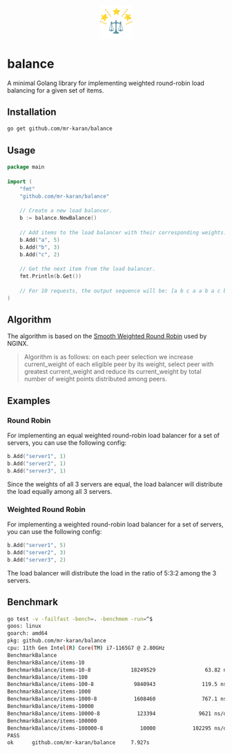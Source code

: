 <p align="center">
<img src="./.github/logo.png" alt="logo" width="15%" />
</p>

# balance

A minimal Golang library for implementing weighted round-robin load balancing for a given set of items.

## Installation

```bash
go get github.com/mr-karan/balance
```

## Usage

```go
package main

import (
    "fmt"
    "github.com/mr-karan/balance"
    
    // Create a new load balancer.
    b := balance.NewBalance()

    // Add items to the load balancer with their corresponding weights.
    b.Add("a", 5)
    b.Add("b", 3)
    b.Add("c", 2)    
    
    // Get the next item from the load balancer.
    fmt.Println(b.Get())

    // For 10 requests, the output sequence will be: [a b c a a b a c b a]
)
```

## Algorithm

The algorithm is based on the [Smooth Weighted Round Robin](https://github.com/phusion/nginx/commit/27e94984486058d73157038f7950a0a36ecc6e35) used by NGINX.

> Algorithm is as follows: on each peer selection we increase current_weight
of each eligible peer by its weight, select peer with greatest current_weight
and reduce its current_weight by total number of weight points distributed
among peers.

## Examples

### Round Robin

For implementing an equal weighted round-robin load balancer for a set of servers, you can use the following config:

```go
b.Add("server1", 1)
b.Add("server2", 1)
b.Add("server3", 1)
```

Since the weights of all 3 servers are equal, the load balancer will distribute the load equally among all 3 servers.

### Weighted Round Robin

For implementing a weighted round-robin load balancer for a set of servers, you can use the following config:

```go
b.Add("server1", 5)
b.Add("server2", 3)
b.Add("server3", 2)
```

The load balancer will distribute the load in the ratio of 5:3:2 among the 3 servers.

## Benchmark

```bash
go test -v -failfast -bench=. -benchmem -run=^$
goos: linux
goarch: amd64
pkg: github.com/mr-karan/balance
cpu: 11th Gen Intel(R) Core(TM) i7-1165G7 @ 2.80GHz
BenchmarkBalance
BenchmarkBalance/items-10
BenchmarkBalance/items-10-8             18249529                63.82 ns/op            0 B/op          0 allocs/op
BenchmarkBalance/items-100
BenchmarkBalance/items-100-8             9840943               119.5 ns/op             0 B/op          0 allocs/op
BenchmarkBalance/items-1000
BenchmarkBalance/items-1000-8            1608460               767.1 ns/op             0 B/op          0 allocs/op
BenchmarkBalance/items-10000
BenchmarkBalance/items-10000-8            123394              9621 ns/op               0 B/op          0 allocs/op
BenchmarkBalance/items-100000
BenchmarkBalance/items-100000-8            10000            102295 ns/op               0 B/op          0 allocs/op
PASS
ok      github.com/mr-karan/balance     7.927s
```
